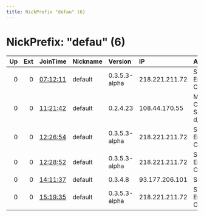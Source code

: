 ```yaml
---
title: NickPrefix "defau" (6)
---
```


# NickPrefix: "defau" (6)

|   Up |   Ext | JoinTime                                                                                            | Nickname   | Version       | IP             | AS                                      | CC   |   ORp |   Dirp | OS      | Contact   |   eFamMembers |
|-----:|------:|:----------------------------------------------------------------------------------------------------|:-----------|:--------------|:---------------|:----------------------------------------|:-----|------:|-------:|:--------|:----------|--------------:|
|    0 |     0 | [07:12:11](https://metrics.torproject.org/rs.html#details/A2AA5C0EFAC6E449CABA77DA688572E2E93FA99D) | default    | 0.3.5.3-alpha | 218.221.211.72 | So-net Entertainment Corporation        | jp   | 42958 |      0 | Windows | None      |             1 |
|    0 |     0 | [11:21:42](https://metrics.torproject.org/rs.html#details/C9024C7C6044C86B5D9EED2186DB543DD6907E36) | default    | 0.2.4.23      | 108.44.170.55  | MCI Communications Services, Inc. d/b/a | us   |   443 |   9030 | Windows | None      |             1 |
|    0 |     0 | [12:26:54](https://metrics.torproject.org/rs.html#details/F130DBD086EFC4A2324DD0B6E1FBED5B86EBE261) | default    | 0.3.5.3-alpha | 218.221.211.72 | So-net Entertainment Corporation        | jp   | 42958 |      0 | Windows | None      |             1 |
|    0 |     0 | [12:28:52](https://metrics.torproject.org/rs.html#details/E16EF5B966562CD826A7A017B4602A1D18424AB0) | default    | 0.3.5.3-alpha | 218.221.211.72 | So-net Entertainment Corporation        | jp   | 42958 |      0 | Windows | None      |             1 |
|    0 |     0 | [14:11:37](https://metrics.torproject.org/rs.html#details/518FB89F659E672B56A78AE51ED4F524A32BE2C5) | default    | 0.3.4.8       | 93.177.206.101 | SIA Baltcom                             | lv   | 57443 |      0 | Windows | None      |             1 |
|    0 |     0 | [15:19:35](https://metrics.torproject.org/rs.html#details/C1724DCF9BEE23DC4141D5CCFB48455D46B2326B) | default    | 0.3.5.3-alpha | 218.221.211.72 | So-net Entertainment Corporation        | jp   | 42958 |      0 | Windows | None      |             1 |
